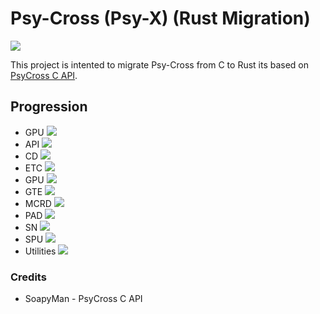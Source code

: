 # Psy-Cross (Psy-X) (Rust Migration)
![](https://i.ibb.co/PFNnw4G/PsyCross.jpg)

This project is intented to migrate Psy-Cross from C to Rust its based on [PsyCross C API](https://github.com/OpenDriver2/PsyCross).


## Progression

- GPU ![](https://geps.dev/progress/0)
- API ![](https://geps.dev/progress/0)
- CD ![](https://geps.dev/progress/0)
- ETC ![](https://geps.dev/progress/0)
- GPU ![](https://geps.dev/progress/0)
- GTE ![](https://geps.dev/progress/0)
- MCRD ![](https://geps.dev/progress/0)
- PAD ![](https://geps.dev/progress/0)
- SN ![](https://geps.dev/progress/0)
- SPU ![](https://geps.dev/progress/0)
- Utilities ![](https://geps.dev/progress/0)


### Credits
- SoapyMan - PsyCross C API
